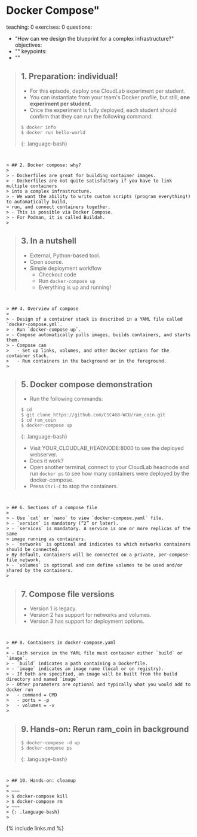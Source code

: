 
# Docker Compose"
teaching: 0
exercises: 0
questions:
- "How can we design the blueprint for a complex infrastructure?"
objectives:
- ""
keypoints:
- ""



> ## 1. Preparation: individual!
>
> - For this episode, deploy one CloudLab experiment per student. 
> - You can instantiate from your team's Docker profile, but still, 
> **one experiment per student**.  
> - Once the experiment is fully deployed, each student should confirm that they can run 
> the following command:
>
> ~~~
> $ docker info
> $ docker run hello-world
> ~~~
> {: .language-bash}
>
```


> ## 2. Docker compose: why?
>
> - Dockerfiles are great for building container images.
> - Dockerfiles are not quite satisfactory if you have to link multiple containers 
> into a complex infrastructure.
> - We want the ability to write custom scripts (program everything!) to automatically build, 
> run, and connect containers together. 
> - This is possible via Docker Compose.
> - For Podman, it is called Buildah. 
> 
```


> ## 3. In a nutshell
>
> - External, Python-based tool. 
> - Open source.
> - Simple deployment workflow
>   - Checkout code
>   - Run `docker-compose up`
>   - Everything is up and running!
> 
```


> ## 4. Overview of compose
>
> - Design of a container stack is described in a YAML file called `docker-compose.yml`.
> - Run `docker-compose up`.
> - Compose automatically pulls images, builds containers, and starts them. 
> - Compose can
>   - Set up links, volumes, and other Docker options for the container stack. 
>   - Run containers in the background or in the foreground.
> 
```


> ## 5. Docker compose demonstration
>
> - Run the following commands:
>
> ~~~
> $ cd
> $ git clone https://github.com/CSC468-WCU/ram_coin.git
> $ cd ram_coin
> $ docker-compose up
> ~~~
> {: .language-bash}
> 
> - Visit YOUR_CLOUDLAB_HEADNODE:8000 to see the deployed webserver. 
> - Does it work?
> - Open another terminal, connect to your CloudLab headnode and run `docker ps` to see 
> how many containers were deployed by the docker-compose. 
> - Press `Ctrl-C` to stop the containers. 
```


> ## 6. Sections of a compose file
>
> - Use `cat` or `nano` to view `docker-compose.yaml` file. 
> - `version` is mandatory (“2” or later).
> - `services` is mandatory. A service is one or more replicas of the same 
> image running as containers.
> - `networks` is optional and indicates to which networks containers should be connected. 
> By default, containers will be connected on a private, per-compose-file network.
> - `volumes` is optional and can define volumes to be used and/or shared by the containers. 
> 
```


> ## 7. Compose file versions
>
> - Version 1 is legacy.
> - Version 2 has support for networks and volumes.
> - Version 3 has support for deployment options.
> 
```


> ## 8. Containers in docker-compose.yaml
>
> - Each service in the YAML file must container either `build` or `image`.
> - `build` indicates a path containing a Dockerfile.
> - `image` indicates an image name (local or on registry).
> - If both are specified, an image will be built from the build directory and named `image`
> - Other parameters are optional and typically what you would add to docker run
>   - command = CMD
>   - ports = -p
>   - volumes = -v
> 
```


> ## 9. Hands-on: Rerun ram_coin in background
>
> ~~~
> $ docker-compose -d up
> $ docker-compose ps
> ~~~
> {: .language-bash}
>
```


> ## 10. Hands-on: cleanup
>
> ~~~
> $ docker-compose kill
> $ docker-compose rm
> ~~~
> {: .language-bash}
>
```


{% include links.md %}

